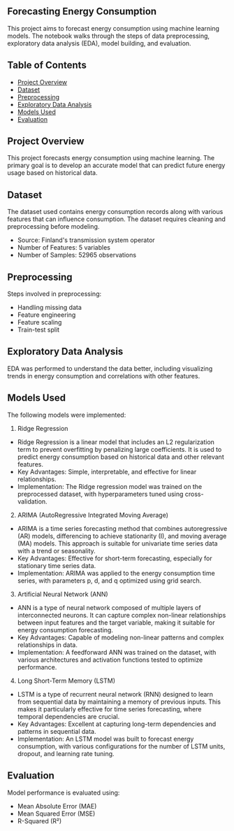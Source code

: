 ## Forecasting Energy Consumption
This project aims to forecast energy consumption using machine learning models. The notebook walks through the steps of data preprocessing, exploratory data analysis (EDA), model building, and evaluation.

## Table of Contents
- [Project Overview](#project-overview)
- [Dataset](#dataset)
- [Preprocessing](#preprocessing)
- [Exploratory Data Analysis](#exploratory-data-analysis)
- [Models Used](#models-used)
- [Evaluation](#evaluation)
  
## Project Overview
This project forecasts energy consumption using machine learning. The primary goal is to develop an accurate model that can predict future energy usage based on historical data.

## Dataset
The dataset used contains energy consumption records along with various features that can influence consumption. The dataset requires cleaning and preprocessing before modeling.

- Source: Finland's transmission system operator
- Number of Features: 5 variables
- Number of Samples: 52965 observations

## Preprocessing
Steps involved in preprocessing:

- Handling missing data
- Feature engineering
- Feature scaling
- Train-test split

## Exploratory Data Analysis
EDA was performed to understand the data better, including visualizing trends in energy consumption and correlations with other features.

## Models Used
The following models were implemented:

1. Ridge Regression
- Ridge Regression is a linear model that includes an L2 regularization term to prevent overfitting by penalizing large coefficients. It is used to predict energy consumption based on historical data and other      relevant features.
- Key Advantages: Simple, interpretable, and effective for linear relationships.
- Implementation: The Ridge regression model was trained on the preprocessed dataset, with hyperparameters tuned using cross-validation.

2. ARIMA (AutoRegressive Integrated Moving Average)
- ARIMA is a time series forecasting method that combines autoregressive (AR) models, differencing to achieve stationarity (I), and moving average (MA) models. This approach is suitable for univariate time series data with a trend or seasonality.
- Key Advantages: Effective for short-term forecasting, especially for stationary time series data.
- Implementation: ARIMA was applied to the energy consumption time series, with parameters p, d, and q optimized using grid search.

3. Artificial Neural Network (ANN)
- ANN is a type of neural network composed of multiple layers of interconnected neurons. It can capture complex non-linear relationships between input features and the target variable, making it suitable for energy consumption forecasting.
- Key Advantages: Capable of modeling non-linear patterns and complex relationships in data.
- Implementation: A feedforward ANN was trained on the dataset, with various architectures and activation functions tested to optimize performance.

4. Long Short-Term Memory (LSTM)
- LSTM is a type of recurrent neural network (RNN) designed to learn from sequential data by maintaining a memory of previous inputs. This makes it particularly effective for time series forecasting, where temporal dependencies are crucial.
- Key Advantages: Excellent at capturing long-term dependencies and patterns in sequential data.
- Implementation: An LSTM model was built to forecast energy consumption, with various configurations for the number of LSTM units, dropout, and learning rate tuning.

## Evaluation
Model performance is evaluated using:

- Mean Absolute Error (MAE)
- Mean Squared Error (MSE)
- R-Squared (R²)

